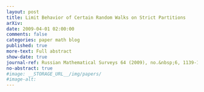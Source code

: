 ```yaml
---
layout: post
title: Limit Behavior of Certain Random Walks on Strict Partitions
arXiv:
date: 2009-04-01 02:00:00
comments: false
categories: paper math blog
published: true
more-text: Full abstract
show-date: true
journal-ref: Russian Mathematical Surveys 64 (2009), no.&nbsp;6, 1139-1141
no-abstract: true
#image: __STORAGE_URL__/img/papers/
#image-alt:
---
```

